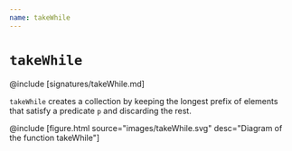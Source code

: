 ```yaml
---
name: takeWhile
---
```


# `takeWhile`

@include [signatures/takeWhile.md]

`takeWhile` creates a collection by keeping the longest prefix of elements that satisfy a predicate `p` and discarding the rest.

@include [figure.html source="images/takeWhile.svg" desc="Diagram of the function takeWhile"]
